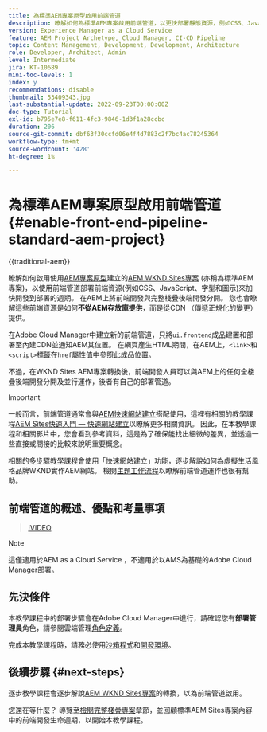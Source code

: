```yaml
---
title: 為標準AEM專案原型啟用前端管道
description: 瞭解如何為標準AEM專案啟用前端管道，以更快部署靜態資源，例如CSS、JavaScript、字型、圖示。 此外也會將前端開發與AEM上的完整棧疊後端開發分開。
version: Experience Manager as a Cloud Service
feature: AEM Project Archetype, Cloud Manager, CI-CD Pipeline
topic: Content Management, Development, Development, Architecture
role: Developer, Architect, Admin
level: Intermediate
jira: KT-10689
mini-toc-levels: 1
index: y
recommendations: disable
thumbnail: 53409343.jpg
last-substantial-update: 2022-09-23T00:00:00Z
doc-type: Tutorial
exl-id: b795e7e8-f611-4fc3-9846-1d3f1a28ccbc
duration: 206
source-git-commit: dbf63f30ccfd06e4f4d7883c2f7bc4ac78245364
workflow-type: tm+mt
source-wordcount: '428'
ht-degree: 1%

---
```


# 為標準AEM專案原型啟用前端管道{#enable-front-end-pipeline-standard-aem-project}

{{traditional-aem}}

瞭解如何啟用使用[AEM專案原型](https://github.com/adobe/aem-project-archetype)建立的[AEM WKND Sites專案](https://github.com/adobe/aem-guides-wknd) (亦稱為標準AEM專案)，以使用前端管道部署前端資源(例如CSS、JavaScript、字型和圖示)來加快開發到部署的週期。 在AEM上將前端開發與完整棧疊後端開發分開。 您也會瞭解這些前端資源是如何&#x200B;__不從AEM存放庫提供__，而是從CDN （傳遞正規化的變更）提供。


在Adobe Cloud Manager中建立新的前端管道，只將`ui.frontend`成品建置和部署至內建CDN並通知AEM其位置。 在網頁產生HTML期間，在AEM上，`<link>`和`<script>`標籤在`href`屬性值中參照此成品位置。

不過，在WKND Sites AEM專案轉換後，前端開發人員可以與AEM上的任何全棧疊後端開發分開及並行運作，後者有自己的部署管道。

>[!IMPORTANT]
>
>一般而言，前端管道通常會與[AEM快速網站建立](https://experienceleague.adobe.com/docs/experience-manager-cloud-service/content/sites/administering/site-creation/quick-site/overview.html?lang=zh-Hant)搭配使用，這裡有相關的教學課程[AEM Sites快速入門 — 快速網站建立](https://experienceleague.adobe.com/docs/experience-manager-learn/getting-started-wknd-tutorial-develop/site-template/overview.html?lang=zh-Hant)以瞭解更多相關資訊。 因此，在本教學課程和相關影片中，您會看到參考資料，這是為了確保能找出細微的差異，並透過一些直接或間接的比較來說明重要概念。


相關的[多步驟教學課程](https://experienceleague.adobe.com/docs/experience-manager-learn/getting-started-wknd-tutorial-develop/site-template/overview.html?lang=zh-Hant)會使用「快速網站建立」功能，逐步解說如何為虛擬生活風格品牌WKND實作AEM網站。 檢閱[主題工作流程](https://experienceleague.adobe.com/docs/experience-manager-learn/getting-started-wknd-tutorial-develop/site-template/theming.html?lang=zh-Hant)以瞭解前端管道運作也很有幫助。

## 前端管道的概述、優點和考量事項

>[!VIDEO](https://video.tv.adobe.com/v/3409343?quality=12&learn=on)


>[!NOTE]
>
>這僅適用於AEM as a Cloud Service ，不適用於以AMS為基礎的Adobe Cloud Manager部署。

## 先決條件

本教學課程中的部署步驟會在Adobe Cloud Manager中進行，請確認您有&#x200B;__部署管理員__&#x200B;角色，請參閱雲端管理[角色定義](https://experienceleague.adobe.com/docs/experience-manager-cloud-manager/content/requirements/users-and-roles.html?lang=zh-Hant#role-definitions)。

完成本教學課程時，請務必使用[沙箱程式](https://experienceleague.adobe.com/docs/experience-manager-cloud-service/content/implementing/using-cloud-manager/programs/introduction-sandbox-programs.html?lang=zh-Hant)和[開發環境](https://experienceleague.adobe.com/docs/experience-manager-cloud-service/content/implementing/using-cloud-manager/manage-environments.html?lang=zh-Hant)。

## 後續步驟 {#next-steps}

逐步教學課程會逐步解說[AEM WKND Sites專案](https://github.com/adobe/aem-guides-wknd)的轉換，以為前端管道啟用。

您還在等什麼？ 導覽至[檢閱完整棧疊專案](review-uifrontend-module.md)章節，並回顧標準AEM Sites專案內容中的前端開發生命週期，以開始本教學課程。

